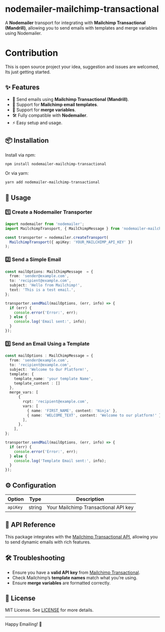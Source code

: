 # nodemailer-mailchimp-transactional

A **Nodemailer** transport for integrating with **Mailchimp Transactional (Mandrill)**, allowing you to send emails with templates and merge variables using Nodemailer.

# Contribution

This is open source project your idea, suggestion and issues are welcomed, Its just getting started.

## ✨ Features

- 📩 Send emails using **Mailchimp Transactional (Mandrill)**.
- 📜 Support for **Mailchimp email templates**.
- 🔀 Support for **merge variables**.
- 🛠️ Fully compatible with **Nodemailer**.
- ⚡ Easy setup and usage.

## 📦 Installation

Install via npm:

```sh
npm install nodemailer-mailchimp-transactional
```

Or via yarn:

```sh
yarn add nodemailer-mailchimp-transactional
```

## 🚀 Usage

### 1️⃣ Create a Nodemailer Transporter

```typescript
import nodemailer from 'nodemailer';
import MailchimpTransport, { MailChimpMessage } from 'nodemailer-mailchimp-transactional';

const transporter = nodemailer.createTransport(
  MailchimpTransport({ apiKey: 'YOUR_MAILCHIMP_API_KEY' })
);
```

### 2️⃣ Send a Simple Email

```typescript
const mailOptions: MailChimpMessage  = {
  from: 'sender@example.com',
  to: 'recipient@example.com',
  subject: 'Hello from Mailchimp!',
  text: 'This is a test email.',
};

transporter.sendMail(mailOptions, (err, info) => {
  if (err) {
    console.error('Error:', err);
  } else {
    console.log('Email sent:', info);
  }
});
```

### 3️⃣ Send an Email Using a Template

```typescript
const mailOptions : MailChimpMessage = {
  from: 'sender@example.com',
  to: 'recipient@example.com',
  subject: 'Welcome to Our Platform!',
  template: {
    template_name: 'your template Name',
    template_content : []
  },
  merge_vars: [
      {
        rcpt: 'recipient@example.com',
        vars: [
          { name: 'FIRST_NAME', content: 'Ninja' },
          { name: 'WELCOME_TEXT', content: 'Welcome to our platform!' },
        ],
      },
    ],
};

transporter.sendMail(mailOptions, (err, info) => {
  if (err) {
    console.error('Error:', err);
  } else {
    console.log('Template Email sent:', info);
  }
});
```

## ⚙️ Configuration

| Option            | Type     | Description                                     |
|------------------|---------|-------------------------------------------------|
| `apiKey`         | string  | Your Mailchimp Transactional API key           |

## 🔗 API Reference

This package integrates with the [Mailchimp Transactional API](https://mailchimp.com/developer/transactional/), allowing you to send dynamic emails with rich features.

## 🛠 Troubleshooting

- Ensure you have a **valid API key** from [Mailchimp Transactional](https://mailchimp.com/developer/transactional/).
- Check Mailchimp’s **template names** match what you’re using.
- Ensure **merge variables** are formatted correctly.

## 📝 License

MIT License. See [LICENSE](LICENSE) for more details.

---

Happy Emailing! 🚀

